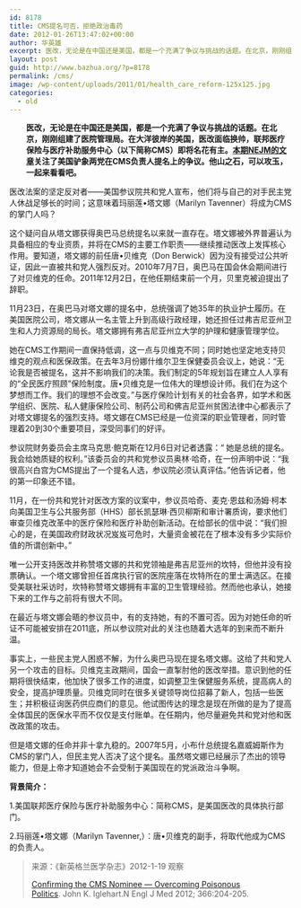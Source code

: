 ```yaml
---
id: 8178
title: CMS提名可否，拒绝政治毒药
date: 2012-01-26T13:47:02+00:00
author: 华英雄
excerpt: 医改，无论是在中国还是美国，都是一个充满了争议与挑战的话题。在北京，刚刚组建了医院管理局。在大洋彼岸的美国，医改面临换帅，联邦医疗保险与医疗补助服务中心（以下简称CMS）即将名花有主。本期NEJM的文章关注了美国驴象两党在CMS负责人提名上的争议。他山之石，可以攻玉，一起来看看吧。
layout: post
guid: http://www.bazhua.org/?p=8178
permalink: /cms/
image: /wp-content/uploads/2011/01/health_care_reform-125x125.jpg
categories:
  - old
---
```

<p style="padding-left: 30px;">
  <strong>医改，无论是在中国还是美国，都是一个充满了争议与挑战的话题。在北京，刚刚组建了医院管理局。在大洋彼岸的美国，医改面临换帅，联邦医疗保险与医疗补助服务中心（以下简称CMS）即将名花有主。<a href="http://www.nejm.org/doi/full/10.1056/NEJMcp1103642?query=featured_home">本期NEJM的文章</a>关注了美国驴象两党在CMS负责人提名上的争议。他山之石，可以攻玉，一起来看看吧。</strong><em></em>
</p>

<p align="left">
  医改法案的坚定反对者――美国参议院共和党人宣布，他们将与自己的对手民主党人休战足够长的时间；这意味着玛丽莲•塔文娜（Marilyn Tavenner）将成为CMS的掌门人吗？
</p>

<p align="left">
  这个疑问自从塔文娜获得奥巴马总统提名以来就一直存在。塔文娜被外界普遍认为具备相应的专业资质，并将在CMS的主要工作职责――继续推动医改上发挥核心作用。要知道，塔文娜的前任唐•贝维克（Don Berwick）因为没有接受过公共听证，因此一直被共和党人强烈反对。2010年7月7日，奥巴马在国会休会期间进行了对贝维克的任命。2011年12月2日，在他任期结束前一个月，贝里克被迫提出了辞职。
</p>

<p align="left">
  11月23日，在奥巴马对塔文娜的提名中，总统强调了她35年的执业护士履历。在美国医院公司，塔文娜从一名主管上升到高级行政经理，她还担任过弗吉尼亚州卫生和人力资源局的局长。塔文娜拥有弗吉尼亚州立大学的护理和健康管理学位。
</p>

<p align="left">
  她在CMS工作期间一直保持低调，这一点与贝维克不同；同时她也坚定地支持贝维克的观点和医保政策。在去年3月份娜什维尔卫生保健委员会议上，她说：“无论我是否被提名，这并不影响我们的决策。我们制定的5年规划旨在建立人人享有的“全民医疗照顾”保险制度。唐•贝维克是一位伟大的理想设计师。我们在为这个梦想而工作。我们的理想不会改变。”与医疗保险计划有关的社会各界，如学术和医学组织、医院、私人健康保险公司、制药公司和佛吉尼亚州贫困法律中心都表示了对塔文娜提名的强烈支持。塔文娜在CMS已经是一位资深的职业管理者，同时管理着20到30个重要项目，深受同事们的好评。
</p>

<p align="left">
  参议院财务委员会主席马克思·鲍克斯在12月6日对记者透露：“ 她是总统的提名。我会给她质疑的权利。”该委员会的共和党参议员奥林·哈奇，在一份声明中说：“我很高兴白宫为CMS提出了一个提名人选，参议院必须认真评估。”他告诉记者，他的第一印象还不错。
</p>

<div style="display: none">
  i get my ex girlfriend back</a>
</div>

<p align="left">
  11月，在一份共和党针对医改方案的议案中，参议员哈奇、麦克·恩兹和汤姆·柯本向美国卫生与公共服务部（HHS）部长凯瑟琳·西贝柳斯和审计署质询，要求他们审查贝维克改革中的医疗保险和医疗补助创新活动。在给部长的信中说：“我们担心的是，在美国政府财政状况岌岌可危时，大量资金被花在了根本没有多少实际价值的所谓创新中。”
</p>

<p align="left">
  唯一公开支持医改并称赞塔文娜的共和党领袖是弗吉尼亚州的坎特，但他并没有投票确认。一个塔文娜曾担任首席执行官的医院座落在坎特所在的里士满选区。在接受美联社采访时，坎特称赞塔文娜拥有丰富的卫生管理经验。然而他也承认，她接下来的工作与之前将有很大不同。
</p>

<p align="left">
  在最近与塔文娜会晤的参议员中，有的支持她，有的不置可否。因为对她任命的听证不可能被安排在2011底，所以参议院对此的关注也随着大选年的到来而不断升温。
</p>

<p align="left">
  事实上，一些民主党人困惑不解，为什么奥巴马现在提名塔文娜。这给了共和党人另一个攻击的目标。贝维克主政期间，国会一直掣肘他的医改举措。意识到他的任期将很快结束，他加快了很多工作的进度，如调整卫生保健服务系统，提高病人的安全，提高护理质量。贝维克同时在很多关键领导岗位招募了新人，包括一些医生；并积极征询医药供应商们的意见。他试图传达的理念是现在所做的是为了提高全体国民的医保水平而不仅仅是支付账单。在任期内，他尽量避免共和党对他和医改政策的攻击。
</p>

<p align="left">
  但是塔文娜的任命并非十拿九稳的。2007年5月，小布什总统提名嘉威姆斯作为CMS的掌门人，但民主党人否决了这个提名。虽然塔文娜已经展示了杰出的领导能力，但是上帝才知道她会不会受制于美国现在的党派政治斗争啊。
</p>

<p align="left">
  <strong>背景简介：</strong><strong></strong>
</p>

<p align="left">
  1.美国联邦医疗保险与医疗补助服务中心：简称CMS，是美国医改的具体执行部门。
</p>

<p align="left">
  2.玛丽莲•塔文娜（Marilyn Tavenner,）：唐•贝维克的副手，将取代他成为CMS的负责人。
</p>

> <p align="left">
>   来源：《新英格兰医学杂志》2012-1-19 观察
> </p>
> 
> <p align="left">
>   <a href="http://www.nejm.org/doi/full/10.1056/NEJMp1114863">Confirming the CMS Nominee — Overcoming Poisonous Politics</a>. John K. Iglehart.N Engl J Med 2012; 366:204-205.
> </p>

<div style="display: none">
  zp8497586rq
</div>
